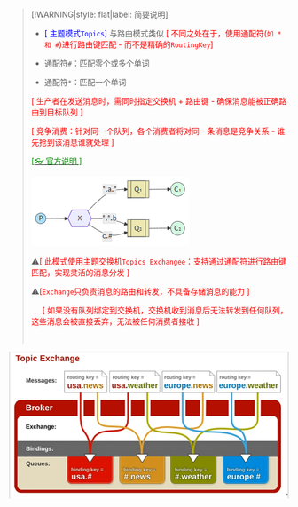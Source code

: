 <br/>

>[!WARNING|style: flat|label: 简要说明]
>
>- <span style='color:Blue'>[ 主题模式`Topics`]</span> 与路由模式类似 <span style='color:red'>[ 不同之处在于，使用通配符(`如 * 和 #`)进行路由键匹配 - 而不是精确的`RoutingKey`]</span>
>
>- 通配符`#`：匹配零个或多个单词
>
>- 通配符`*`：匹配一个单词
>
>  <span style='color:red'>[ 生产者在发送消息时，需同时指定交换机 + 路由键 - 确保消息能被正确路由到目标队列 ]</span>
>
>  <span style='color:red'>[ 竞争消费：针对同一个队列，各个消费者将对同一条消息是竞争关系 - 谁先抢到该消息谁就处理 ]</span>
>
>  [<span style='color:#008B00'>[👓 官方说明 ]</span>](https://www.rabbitmq.com/tutorials#5-topics ':target=_blank')
>
>  ![image-20250923231222780](wwwroot\docImages\image-20250923231222780.png)
>
>⚠<span style='color:red'>[ 此模式使用主题交换机`Topics Exchangee`：支持通过通配符进行路由键匹配，实现灵活的消息分发 ]</span>
>
>⚠<span style='color:red'>[`Exchange`只负责消息的路由和转发，不具备存储消息的能力 ]</span>
>
>&nbsp;&nbsp;&nbsp;&nbsp;&nbsp;<span style='color:red'>[ 如果没有队列绑定到交换机，交换机收到消息后无法转发到任何队列，这些消息会被直接丢弃，无法被任何消费者接收 ]</span>
>
><br/>

![image-20250923232710120](wwwroot\docImages\image-20250923232710120.png ':size=700')
